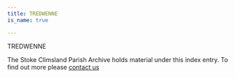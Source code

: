 ```yaml
---
title: TREDWENNE
is_name: true

---
```


TREDWENNE


The Stoke Climsland Parish Archive holds material under this index entry. To find out more please [contact us](/contact/)

